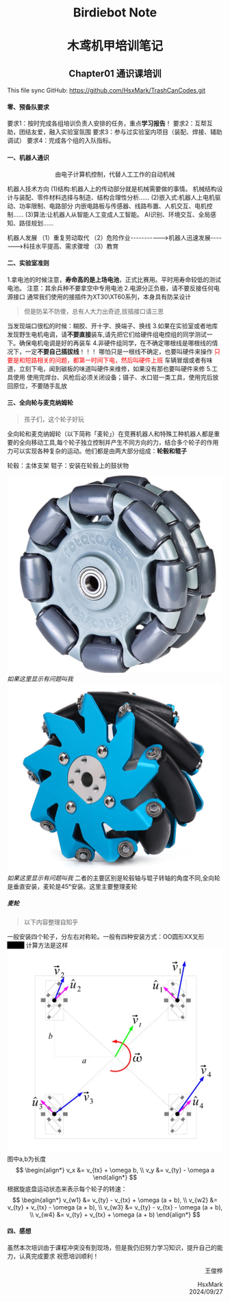 # <center>Birdiebot Note
# <center>木鸢机甲培训笔记
## <center>Chapter01 通识课培训
This file sync GitHub:
https://github.com/HsxMark/TrashCanCodes.git
#### 零、预备队要求
要求1：按时完成各组培训负责人安排的任务，重点**学习报告**！
要求2：互帮互助，团结友爱，融入实验室氛围
要求3：参与过实验室内项目（装配、焊接、辅助调试）
要求4：完成各个组的入队指标。
#### 一、机器人通识
<center>由电子计算机控制，代替人工工作的自动机械</center>

机器人技术方向
(1)结构:机器人上的传动部分就是机械需要做的事情。
机械结构设计与装配、零件材料选择与制造、结构合理性分析……
(2)嵌入式:机器人上电机驱动、功率限制、电路部分
内嵌电路板与传感器、线路布置、人机交互、电机控制……
(3)算法:让机器人从智能人工变成人工智能。
AI识别、环境交互、全局感知、路径规划……

机器人发展
（1）重复劳动取代
（2）危险作业----------->机器人迅速发展------->科技水平提高、需求骤增
（3）教育

#### 二、实验室准则
1.拿电池的时候注意，**寿命高的是上场电池**，正式比赛用。平时用寿命较低的测试电池。
注意：其余兵种不要拿空中专用电池
2.电源分正负极，请不要反接任何电源接口
通常我们使用的接插件为XT30\XT60系列，本身具有防呆设计
>但是防呆不防傻，总有人大力出奇迹,拔插接口请三思

当发现端口很松的时候：糊胶、开十字、换端子、换线
3.如果在实验室或者地库发现野生电机电调，请**不要直接**装车,请先把它们给硬件组电控组的同学测试一下。确保电机电调是好的再装车
4.非硬件组同学，在不确定哪根线是哪根线的情况下，一定**不要自己插拔线**！！！
哪怕只是一根线不确定，也要叫硬件来操作
<font color=red>只要是和短路相关的问题，都第一时间下电，然后叫硬件上班</font>
车辆冒烟或者有味道，立刻下电，闻到碳板的味道叫硬件来维修，如果没有那也要叫硬件来修
5.工具使用
使用完焊台、风枪后必须关闭设备；镊子、水口钳一类工具，使用完后放回原位，不要随手乱放

#### 三、全向轮与麦克纳姆轮
>孩子们，这个轮子好玩

全向轮和麦克纳姆轮（以下简称「麦轮」）在竞赛机器人和特殊工种机器人都是重要的全向移动工具,每个轮子独立控制并产生不同方向的力，结合多个轮子的作用力可以实现各种复杂的运动。他们都是由两大部分组成：**轮毂和辊子**

轮毂：主体支架
辊子：安装在轮毂上的鼓状物

![全向轮](全向轮.png)*如果这里显示有问题叫我*
![麦克纳姆轮](麦克纳姆轮.png)*如果这里显示有问题叫我*
二者的主要区别是轮毂轴与辊子转轴的角度不同,全向轮是垂直安装，麦轮是45°安装。这里主要整理麦轮

##### 麦轮
>以下内容整理自知乎

一般安装四个轮子，分左右对称轮。一般有四种安装方式：OO圆形XX叉形
<span style="background-color: black; color: black;">OOXX</span>
计算方法是这样
![底盘矢量图](底盘速度矢量分析.png)
图中a,b为长度
$$
\begin{align*}
v_x &= v_{tx} + \omega b, \\
v_y &= v_{ty} - \omega a
\end{align*}
$$
根据旋底盘运动状态来表示每个轮子的转速：
$$
\begin{align*}
v_{w1} &= v_{ty} - v_{tx} + \omega (a + b), \\
v_{w2} &= v_{ty} + v_{tx} - \omega (a + b), \\
v_{w3} &= v_{ty} - v_{tx} - \omega (a + b), \\
v_{w4} &= v_{ty} + v_{tx} + \omega (a + b)
\end{align*}
$$
#### 四、感想
虽然本次培训由于课程冲突没有到现场，但是我仍旧努力学习知识，提升自己的能力，认真完成要求
祝愿培训顺利！

<div style="text-align: right;">
王俊桦  

HsxMark  
2024/09/27  
</div>


